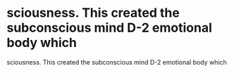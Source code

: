 # sciousness. This created the subconscious mind D-2 emotional body which

sciousness. This created the subconscious mind D-2 emotional body which